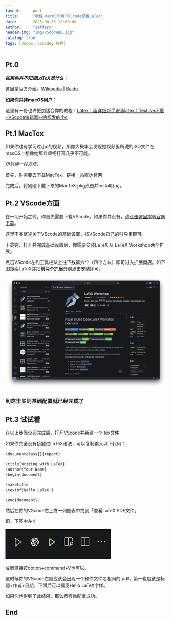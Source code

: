 ```yaml
---
layout:     post
title:      "教程·macOS环境下VScode配置LaTeX"
date:       2025-08-30 12:00:00 
author:     "Jeffery"
header-img: "img/VScodeBG.jpg"
catalog: true
tags: [macOS, VScode, 教程]
---
```


## Pt.0

***如果你并不知道LaTeX是什么：***

这里是官方介绍。[Wikipedia](https://en.wikipedia.org/wiki/LaTeX) | [Baidu](https://baike.baidu.com/item/LaTeX/1212106)

**如果你并非macOS用户：**

这里有一份也许更加适合你的教程：[Latex：超详细新手安装latex：TexLive环境+VScode编辑器--啥都发的小c](https://www.bilibili.com/video/BV1y8411P7qs?vd_source=a788835c5f092ff579ff6cbc4b103d78)

## Pt.1 MacTex

如果你也有学习过小c的视频，那你大概率会发现她视频里所说的ISO文件在macOS上想像她那样顺畅打开几乎不可能。

*所以换一种方法。*

首先，你需要去下载MacTex。[链接一站直达官网](https://www.tug.org/mactex/)

完成后，将刚刚下载下来的MacTeX.pkg点击并Install即可。

## Pt.2 VScode方面

在一切开始之前，你首先需要下载VScode。如果你并没有，[请点击这里跳转官网下载](https://code.visualstudio.com)。

这里不多赘述关于VScode的基础设置，按VScode自己的引导走即可。

下载完、打开并完成基础设置后，你需要安装LaTeX 及 LaTeX Workshop两个扩展。

点击VScode左列工具栏从上往下数第六个（四个方块）即可进入扩展商店。如下图搜索LaTeX并把**前两个扩展**分别点击安装即可。

![VScodeLaTeXextentions](img/VScodeLaTeXsettings.png)

### 到这里实则基础配置就已经完成了

## Pt.3 试试看

在以上步骤全部完成后，打开VScode并新建一个.tex文件

如果你完全没有接触过LaTeX语法，可以复制输入以下代码：

    \documentclass[]{report}

    \title{Writing with LaTeX}
    \author{Your Name}
    \begin{document}

    \maketitle 
    \textbf{Hello LaTeX!}

    \end{document}

然后在你的VScode右上方一列图表中找到「查看LaTeX PDF文件」

即。下图中左4

![VScodeRun](img/VScodeRunIcons.png)

或者直接按option+command+V也可以。

这时候你的VScode右侧应该会出现一个和你文件名相同的.pdf，第一也应该是标题+作者+日期。下滑后可以看见Hello LaTeX字样。

如果你也得到了此结果，那么恭喜你配置成功。

## End
